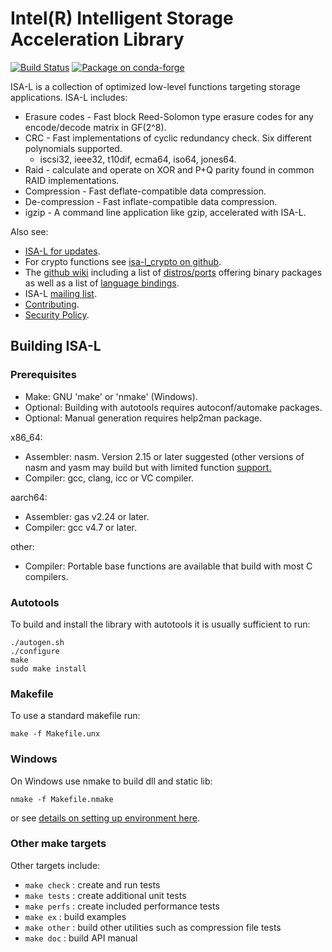Intel(R) Intelligent Storage Acceleration Library
=================================================

[![Build Status](https://travis-ci.org/intel/isa-l.svg?branch=master)](https://travis-ci.org/intel/isa-l)
[![Package on conda-forge](https://img.shields.io/conda/v/conda-forge/isa-l.svg)](https://anaconda.org/conda-forge/isa-l)

ISA-L is a collection of optimized low-level functions targeting storage
applications.  ISA-L includes:
* Erasure codes - Fast block Reed-Solomon type erasure codes for any
  encode/decode matrix in GF(2^8).
* CRC - Fast implementations of cyclic redundancy check.  Six different
  polynomials supported.
  - iscsi32, ieee32, t10dif, ecma64, iso64, jones64.
* Raid - calculate and operate on XOR and P+Q parity found in common RAID
  implementations.
* Compression - Fast deflate-compatible data compression.
* De-compression - Fast inflate-compatible data compression.
* igzip - A command line application like gzip, accelerated with ISA-L.

Also see:
* [ISA-L for updates](https://github.com/intel/isa-l).
* For crypto functions see [isa-l_crypto on github](https://github.com/intel/isa-l_crypto).
* The [github wiki](https://github.com/intel/isa-l/wiki) including a list of
  [distros/ports](https://github.com/intel/isa-l/wiki/Ports--Repos) offering binary packages
  as well as a list of [language bindings](https://github.com/intel/isa-l/wiki/Language-Bindings).
* ISA-L [mailing list](https://lists.01.org/hyperkitty/list/isal@lists.01.org/).
* [Contributing](CONTRIBUTING.md).
* [Security Policy](SECURITY.md).

Building ISA-L
--------------

### Prerequisites

* Make: GNU 'make' or 'nmake' (Windows).
* Optional: Building with autotools requires autoconf/automake packages.
* Optional: Manual generation requires help2man package.

x86_64:
* Assembler: nasm. Version 2.15 or later suggested (other versions of nasm and
  yasm may build but with limited function [support.](doc/build.md)
* Compiler: gcc, clang, icc or VC compiler.

aarch64:
* Assembler: gas v2.24 or later.
* Compiler: gcc v4.7 or later.

other:
* Compiler: Portable base functions are available that build with most C compilers.

### Autotools
To build and install the library with autotools it is usually sufficient to run:

    ./autogen.sh
    ./configure
    make
    sudo make install

### Makefile
To use a standard makefile run:

    make -f Makefile.unx

### Windows
On Windows use nmake to build dll and static lib:

    nmake -f Makefile.nmake

or see [details on setting up environment here](doc/build.md).

### Other make targets
Other targets include:
* `make check` : create and run tests
* `make tests` : create additional unit tests
* `make perfs` : create included performance tests
* `make ex`    : build examples
* `make other` : build other utilities such as compression file tests
* `make doc`   : build API manual
